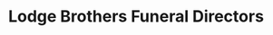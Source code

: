 ---
title: "Lodge Brothers Funeral Directors"
url: /ashford/lodge-brothers-funeral-directors/
shop: funeral directors
---